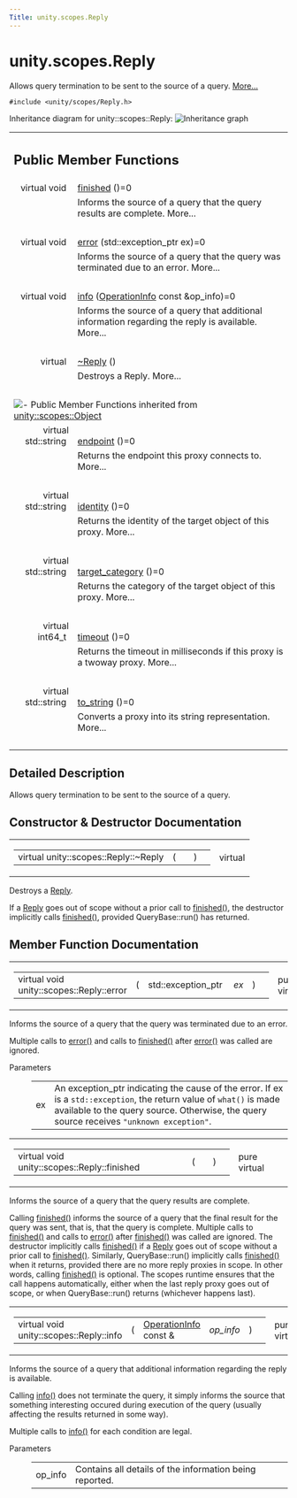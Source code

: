 ```yaml
---
Title: unity.scopes.Reply
---
```


# unity.scopes.Reply

<p>Allows query termination to be sent to the source of a query.  
<a href="#details">More...</a></p>
<p><code>#include &lt;unity/scopes/Reply.h&gt;</code></p>
Inheritance diagram for unity::scopes::Reply:
<img src="../../../../media/classunity_1_1scopes_1_1_reply__inherit__graph.png" border="0" alt="Inheritance graph"/>

<table class="memberdecls">
<tr class="heading"><td colspan="2"><h2 class="groupheader">
Public Member Functions</h2></td></tr>
<tr class="memitem:a9ca653d5d7f7c97a781bc362f2af7749"><td class="memItemLeft" align="right" valign="top">virtual void&#160;</td><td class="memItemRight" valign="bottom"><a class="el" href="#a9ca653d5d7f7c97a781bc362f2af7749">finished</a> ()=0</td></tr>
<tr class="memdesc:a9ca653d5d7f7c97a781bc362f2af7749"><td class="mdescLeft">&#160;</td><td class="mdescRight">Informs the source of a query that the query results are complete.  More...<br /></td></tr>
<tr class="separator:a9ca653d5d7f7c97a781bc362f2af7749"><td class="memSeparator" colspan="2">&#160;</td></tr>
<tr class="memitem:a526c9cbb11f896210835fb3420324ba8"><td class="memItemLeft" align="right" valign="top">virtual void&#160;</td><td class="memItemRight" valign="bottom"><a class="el" href="#a526c9cbb11f896210835fb3420324ba8">error</a> (std::exception_ptr ex)=0</td></tr>
<tr class="memdesc:a526c9cbb11f896210835fb3420324ba8"><td class="mdescLeft">&#160;</td><td class="mdescRight">Informs the source of a query that the query was terminated due to an error.  More...<br /></td></tr>
<tr class="separator:a526c9cbb11f896210835fb3420324ba8"><td class="memSeparator" colspan="2">&#160;</td></tr>
<tr class="memitem:af35cbaba152e4919306f32b06bd81029"><td class="memItemLeft" align="right" valign="top">virtual void&#160;</td><td class="memItemRight" valign="bottom"><a class="el" href="#af35cbaba152e4919306f32b06bd81029">info</a> (<a class="el" href="unity.scopes.OperationInfo.md">OperationInfo</a> const &amp;op_info)=0</td></tr>
<tr class="memdesc:af35cbaba152e4919306f32b06bd81029"><td class="mdescLeft">&#160;</td><td class="mdescRight">Informs the source of a query that additional information regarding the reply is available.  More...<br /></td></tr>
<tr class="separator:af35cbaba152e4919306f32b06bd81029"><td class="memSeparator" colspan="2">&#160;</td></tr>
<tr class="memitem:a9f0cfeeee75a27e111ebd955523e1bb0"><td class="memItemLeft" align="right" valign="top">virtual&#160;</td><td class="memItemRight" valign="bottom"><a class="el" href="#a9f0cfeeee75a27e111ebd955523e1bb0">~Reply</a> ()</td></tr>
<tr class="memdesc:a9f0cfeeee75a27e111ebd955523e1bb0"><td class="mdescLeft">&#160;</td><td class="mdescRight">Destroys a Reply.  More...<br /></td></tr>
<tr class="separator:a9f0cfeeee75a27e111ebd955523e1bb0"><td class="memSeparator" colspan="2">&#160;</td></tr>
<tr class="inherit_header pub_methods_classunity_1_1scopes_1_1_object"><td colspan="2" onclick="javascript:toggleInherit('pub_methods_classunity_1_1scopes_1_1_object')"><img src="../../../../media/closed.png" alt="-"/>&#160;Public Member Functions inherited from <a class="el" href="unity.scopes.Object.md">unity::scopes::Object</a></td></tr>
<tr class="memitem:ad7618cc9d878c40b389361d4acd473ae inherit pub_methods_classunity_1_1scopes_1_1_object"><td class="memItemLeft" align="right" valign="top">virtual std::string&#160;</td><td class="memItemRight" valign="bottom"><a class="el" href="unity.scopes.Object.md#ad7618cc9d878c40b389361d4acd473ae">endpoint</a> ()=0</td></tr>
<tr class="memdesc:ad7618cc9d878c40b389361d4acd473ae inherit pub_methods_classunity_1_1scopes_1_1_object"><td class="mdescLeft">&#160;</td><td class="mdescRight">Returns the endpoint this proxy connects to.  More...<br /></td></tr>
<tr class="separator:ad7618cc9d878c40b389361d4acd473ae inherit pub_methods_classunity_1_1scopes_1_1_object"><td class="memSeparator" colspan="2">&#160;</td></tr>
<tr class="memitem:a1b55aea886f0a68cb8a578f7ee0b1cfd inherit pub_methods_classunity_1_1scopes_1_1_object"><td class="memItemLeft" align="right" valign="top">virtual std::string&#160;</td><td class="memItemRight" valign="bottom"><a class="el" href="unity.scopes.Object.md#a1b55aea886f0a68cb8a578f7ee0b1cfd">identity</a> ()=0</td></tr>
<tr class="memdesc:a1b55aea886f0a68cb8a578f7ee0b1cfd inherit pub_methods_classunity_1_1scopes_1_1_object"><td class="mdescLeft">&#160;</td><td class="mdescRight">Returns the identity of the target object of this proxy.  More...<br /></td></tr>
<tr class="separator:a1b55aea886f0a68cb8a578f7ee0b1cfd inherit pub_methods_classunity_1_1scopes_1_1_object"><td class="memSeparator" colspan="2">&#160;</td></tr>
<tr class="memitem:a40a997516629df3dacca9742dbddd6cb inherit pub_methods_classunity_1_1scopes_1_1_object"><td class="memItemLeft" align="right" valign="top">virtual std::string&#160;</td><td class="memItemRight" valign="bottom"><a class="el" href="unity.scopes.Object.md#a40a997516629df3dacca9742dbddd6cb">target_category</a> ()=0</td></tr>
<tr class="memdesc:a40a997516629df3dacca9742dbddd6cb inherit pub_methods_classunity_1_1scopes_1_1_object"><td class="mdescLeft">&#160;</td><td class="mdescRight">Returns the category of the target object of this proxy.  More...<br /></td></tr>
<tr class="separator:a40a997516629df3dacca9742dbddd6cb inherit pub_methods_classunity_1_1scopes_1_1_object"><td class="memSeparator" colspan="2">&#160;</td></tr>
<tr class="memitem:a41d9839f1e3cbcd6d8baee0736feccab inherit pub_methods_classunity_1_1scopes_1_1_object"><td class="memItemLeft" align="right" valign="top">virtual int64_t&#160;</td><td class="memItemRight" valign="bottom"><a class="el" href="unity.scopes.Object.md#a41d9839f1e3cbcd6d8baee0736feccab">timeout</a> ()=0</td></tr>
<tr class="memdesc:a41d9839f1e3cbcd6d8baee0736feccab inherit pub_methods_classunity_1_1scopes_1_1_object"><td class="mdescLeft">&#160;</td><td class="mdescRight">Returns the timeout in milliseconds if this proxy is a twoway proxy.  More...<br /></td></tr>
<tr class="separator:a41d9839f1e3cbcd6d8baee0736feccab inherit pub_methods_classunity_1_1scopes_1_1_object"><td class="memSeparator" colspan="2">&#160;</td></tr>
<tr class="memitem:a9ae27e1f30dc755abcd796a1e8a25150 inherit pub_methods_classunity_1_1scopes_1_1_object"><td class="memItemLeft" align="right" valign="top">virtual std::string&#160;</td><td class="memItemRight" valign="bottom"><a class="el" href="unity.scopes.Object.md#a9ae27e1f30dc755abcd796a1e8a25150">to_string</a> ()=0</td></tr>
<tr class="memdesc:a9ae27e1f30dc755abcd796a1e8a25150 inherit pub_methods_classunity_1_1scopes_1_1_object"><td class="mdescLeft">&#160;</td><td class="mdescRight">Converts a proxy into its string representation.  More...<br /></td></tr>
<tr class="separator:a9ae27e1f30dc755abcd796a1e8a25150 inherit pub_methods_classunity_1_1scopes_1_1_object"><td class="memSeparator" colspan="2">&#160;</td></tr>
</table>
<a name="details" id="details"></a><h2 class="groupheader">Detailed Description</h2>
<p>Allows query termination to be sent to the source of a query. </p>
<h2 class="groupheader">Constructor &amp; Destructor Documentation</h2>
<table class="mlabels">
<tr>
<td class="mlabels-left">
<table class="memname">
<tr>
<td class="memname">virtual unity::scopes::Reply::~Reply </td>
<td>(</td>
<td class="paramname"></td><td>)</td>
<td></td>
</tr>
</table>
</td>
<td class="mlabels-right">
<span class="mlabels"><span class="mlabel">virtual</span></span>  </td>
</tr>
</table>
<p>Destroys a <a class="el" href="index.html" title="Allows query termination to be sent to the source of a query. ">Reply</a>. </p>
<p>If a <a class="el" href="index.html" title="Allows query termination to be sent to the source of a query. ">Reply</a> goes out of scope without a prior call to <a class="el" href="#a9ca653d5d7f7c97a781bc362f2af7749" title="Informs the source of a query that the query results are complete. ">finished()</a>, the destructor implicitly calls <a class="el" href="#a9ca653d5d7f7c97a781bc362f2af7749" title="Informs the source of a query that the query results are complete. ">finished()</a>, provided QueryBase::run() has returned. </p>
<h2 class="groupheader">Member Function Documentation</h2>
<table class="mlabels">
<tr>
<td class="mlabels-left">
<table class="memname">
<tr>
<td class="memname">virtual void unity::scopes::Reply::error </td>
<td>(</td>
<td class="paramtype">std::exception_ptr&#160;</td>
<td class="paramname"><em>ex</em></td><td>)</td>
<td></td>
</tr>
</table>
</td>
<td class="mlabels-right">
<span class="mlabels"><span class="mlabel">pure virtual</span></span>  </td>
</tr>
</table>
<p>Informs the source of a query that the query was terminated due to an error. </p>
<p>Multiple calls to <a class="el" href="#a526c9cbb11f896210835fb3420324ba8" title="Informs the source of a query that the query was terminated due to an error. ">error()</a> and calls to <a class="el" href="#a9ca653d5d7f7c97a781bc362f2af7749" title="Informs the source of a query that the query results are complete. ">finished()</a> after <a class="el" href="#a526c9cbb11f896210835fb3420324ba8" title="Informs the source of a query that the query was terminated due to an error. ">error()</a> was called are ignored. </p><dl class="params"><dt>Parameters</dt><dd>
<table class="params">
<tr><td class="paramname">ex</td><td>An exception_ptr indicating the cause of the error. If ex is a <code>std::exception</code>, the return value of <code>what()</code> is made available to the query source. Otherwise, the query source receives <code>"unknown exception"</code>. </td></tr>
</table>
</dd>
</dl>
<table class="mlabels">
<tr>
<td class="mlabels-left">
<table class="memname">
<tr>
<td class="memname">virtual void unity::scopes::Reply::finished </td>
<td>(</td>
<td class="paramname"></td><td>)</td>
<td></td>
</tr>
</table>
</td>
<td class="mlabels-right">
<span class="mlabels"><span class="mlabel">pure virtual</span></span>  </td>
</tr>
</table>
<p>Informs the source of a query that the query results are complete. </p>
<p>Calling <a class="el" href="#a9ca653d5d7f7c97a781bc362f2af7749" title="Informs the source of a query that the query results are complete. ">finished()</a> informs the source of a query that the final result for the query was sent, that is, that the query is complete. Multiple calls to <a class="el" href="#a9ca653d5d7f7c97a781bc362f2af7749" title="Informs the source of a query that the query results are complete. ">finished()</a> and calls to <a class="el" href="#a526c9cbb11f896210835fb3420324ba8" title="Informs the source of a query that the query was terminated due to an error. ">error()</a> after <a class="el" href="#a9ca653d5d7f7c97a781bc362f2af7749" title="Informs the source of a query that the query results are complete. ">finished()</a> was called are ignored. The destructor implicitly calls <a class="el" href="#a9ca653d5d7f7c97a781bc362f2af7749" title="Informs the source of a query that the query results are complete. ">finished()</a> if a <a class="el" href="index.html" title="Allows query termination to be sent to the source of a query. ">Reply</a> goes out of scope without a prior call to <a class="el" href="#a9ca653d5d7f7c97a781bc362f2af7749" title="Informs the source of a query that the query results are complete. ">finished()</a>. Similarly, QueryBase::run() implicitly calls <a class="el" href="#a9ca653d5d7f7c97a781bc362f2af7749" title="Informs the source of a query that the query results are complete. ">finished()</a> when it returns, provided there are no more reply proxies in scope. In other words, calling <a class="el" href="#a9ca653d5d7f7c97a781bc362f2af7749" title="Informs the source of a query that the query results are complete. ">finished()</a> is optional. The scopes runtime ensures that the call happens automatically, either when the last reply proxy goes out of scope, or when QueryBase::run() returns (whichever happens last). </p>
<table class="mlabels">
<tr>
<td class="mlabels-left">
<table class="memname">
<tr>
<td class="memname">virtual void unity::scopes::Reply::info </td>
<td>(</td>
<td class="paramtype"><a class="el" href="unity.scopes.OperationInfo.md">OperationInfo</a> const &amp;&#160;</td>
<td class="paramname"><em>op_info</em></td><td>)</td>
<td></td>
</tr>
</table>
</td>
<td class="mlabels-right">
<span class="mlabels"><span class="mlabel">pure virtual</span></span>  </td>
</tr>
</table>
<p>Informs the source of a query that additional information regarding the reply is available. </p>
<p>Calling <a class="el" href="#af35cbaba152e4919306f32b06bd81029" title="Informs the source of a query that additional information regarding the reply is available. ">info()</a> does not terminate the query, it simply informs the source that something interesting occured during execution of the query (usually affecting the results returned in some way).</p>
<p>Multiple calls to <a class="el" href="#af35cbaba152e4919306f32b06bd81029" title="Informs the source of a query that additional information regarding the reply is available. ">info()</a> for each condition are legal. </p><dl class="params"><dt>Parameters</dt><dd>
<table class="params">
<tr><td class="paramname">op_info</td><td>Contains all details of the information being reported. </td></tr>
</table>
</dd>
</dl>
